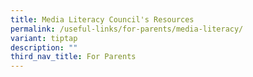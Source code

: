 ```yaml
---
title: Media Literacy Council's Resources
permalink: /useful-links/for-parents/media-literacy/
variant: tiptap
description: ""
third_nav_title: For Parents
---
```

